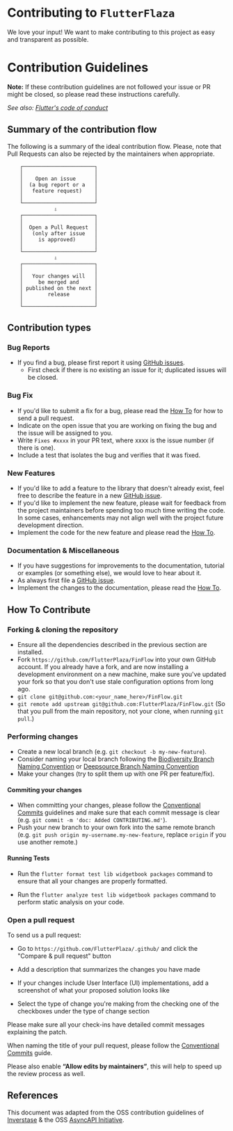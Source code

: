 # Contributing to `FlutterFlaza`

We love your input! We want to make contributing to this project as easy and transparent as possible.

# Contribution Guidelines

**Note:** If these contribution guidelines are not followed your issue or PR might be closed, so
please read these instructions carefully.

_See also: [Flutter's code of conduct](https://flutter.dev/design-principles/#code-of-conduct)_


## Summary of the contribution flow

The following is a summary of the ideal contribution flow. Please, note that Pull Requests can also be rejected by the maintainers when appropriate.

```
    ┌───────────────────────┐
    │                       │
    │    Open an issue      │
    │  (a bug report or a   │
    │   feature request)    │
    │                       │
    └───────────────────────┘
               ⇩
    ┌───────────────────────┐
    │                       │
    │  Open a Pull Request  │
    │   (only after issue   │
    │     is approved)      │
    │                       │
    └───────────────────────┘
               ⇩
    ┌───────────────────────┐
    │                       │
    │   Your changes will   │
    │     be merged and     │
    │ published on the next │
    │        release        │
    │                       │
    └───────────────────────┘
```

## Contribution types

### Bug Reports

- If you find a bug, please first report it using [GitHub issues](https://github.com/FlutterPlaza/.github/issues/new).
  - First check if there is no existing an issue for it; duplicated issues will be closed.

### Bug Fix

- If you'd like to submit a fix for a bug, please read the [How To](#how-to-contribute) for how to send a pull request.
- Indicate on the open issue that you are working on fixing the bug and the issue will be assigned to you.
- Write `Fixes #xxxx` in your PR text, where xxxx is the issue number (if there is one).
- Include a test that isolates the bug and verifies that it was fixed.

### New Features

- If you'd like to add a feature to the library that doesn't already exist, feel free to describe the feature in a new [GitHub issue](https://github.com/FlutterPlaza/.github/issues/new).
- If you'd like to implement the new feature, please wait for feedback from the project maintainers before spending too much time writing the code. In some cases, enhancements may not align well with the project future development direction.
- Implement the code for the new feature and please read the [How To](#how-to-contribute).

### Documentation & Miscellaneous

- If you have suggestions for improvements to the documentation, tutorial or examples (or something else), we would love to hear about it.
- As always first file a [GitHub issue](https://github.com/FlutterPlaza/.github/issues/new).
- Implement the changes to the documentation, please read the [How To](#how-to-contribute).

## How To Contribute

### Forking & cloning the repository

- Ensure all the dependencies described in the previous section are installed.
- Fork `https://github.com/FlutterPlaza/FinFlow` into your own GitHub account. If
  you already have a fork, and are now installing a development environment on
  a new machine, make sure you've updated your fork so that you don't use stale
  configuration options from long ago.
- `git clone git@github.com:<your_name_here>/FinFlow.git`
- `git remote add upstream git@github.com:FlutterPlaza/FinFlow.git` (So that you
  pull from the main repository, not your clone, when running `git pull`.)

### Performing changes

- Create a new local branch (e.g. `git checkout -b my-new-feature`).
- Consider naming your local branch following the [Biodiversity Branch Naming Convention](https://bit.ly/3DyYSwM) or [Deepsource Branch Naming Convention](https://bit.ly/3Y08Gs4)
- Make your changes (try to split them up with one PR per feature/fix).

#### Commiting your changes

- When committing your changes, please follow the [Conventional Commits](https://www.conventionalcommits.org/en/v1.0.0-beta.4/) guidelines and make sure that each commit message is clear
 (e.g. `git commit -m 'doc: Added CONTRIBUTING.md'`).
- Push your new branch to your own fork into the same remote branch
 (e.g. `git push origin my-username.my-new-feature`, replace `origin` if you use another remote.)

#### Running Tests

- Run the `flutter format test lib widgetbook packages` command to ensure that all your changes are properly formatted.

- Run the `flutter analyze test lib widgetbook packages` command to perform static analysis on your code.

### Open a pull request

To send us a pull request:

- Go to `https://github.com/FlutterPlaza/.github/` and click the
  "Compare & pull request" button

- Add a description that summarizes the changes you have made

- If your changes include User Interface (UI) implementations, add a screenshot of what your proposed solution looks like

- Select the type of change you're making from the checking one of the checkboxes under the type of change section

Please make sure all your check-ins have detailed commit messages explaining the patch.

When naming the title of your pull request, please follow the [Conventional Commits](https://www.conventionalcommits.org/en/v1.0.0-beta.4/)
guide. 

Please also enable **“Allow edits by maintainers”**, this will help to speed up the review
process as well.


## References
This document was adapted from the OSS contribution guidelines of [Inverstase](https://github.com/invertase/flutterfire_cli/blob/main/CONTRIBUTING.md) & the OSS [AsyncAPI Initiative](https://github.com/asyncapi).
